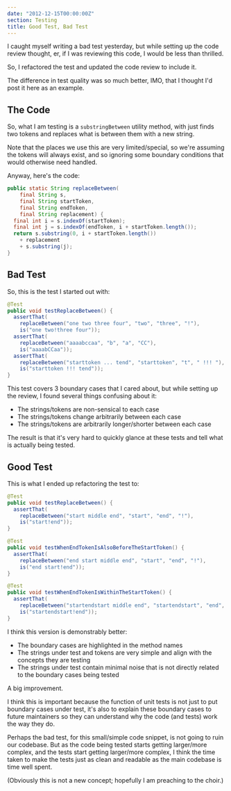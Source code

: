 ```yaml
---
date: "2012-12-15T00:00:00Z"
section: Testing
title: Good Test, Bad Test
---
```



I caught myself writing a bad test yesterday, but while setting up the code review thought, er, if I was reviewing this code, I would be less than thrilled.

So, I refactored the test and updated the code review to include it.

The difference in test quality was so much better, IMO, that I thought I'd post it here as an example.

The Code
--------

So, what I am testing is a `substringBetween` utility method, with just finds two tokens and replaces what is between them with a new string.

Note that the places we use this are very limited/special, so we're assuming the tokens will always exist, and so ignoring some boundary conditions that would otherwise need handled.

Anyway, here's the code:


```java
public static String replaceBetween(
    final String s,
    final String startToken,
    final String endToken,
    final String replacement) {
  final int i = s.indexOf(startToken);
  final int j = s.indexOf(endToken, i + startToken.length());
  return s.substring(0, i + startToken.length())
    + replacement
    + s.substring(j);
}
```

Bad Test
--------

So, this is the test I started out with:

```java
@Test
public void testReplaceBetween() {
  assertThat(
    replaceBetween("one two three four", "two", "three", "!"),
    is("one two!three four"));
  assertThat(
    replaceBetween("aaaabccaa", "b", "a", "CC"),
    is("aaaabCCaa"));
  assertThat(
    replaceBetween("starttoken ... tend", "starttoken", "t", " !!! "),
    is("starttoken !!! tend"));
}
```

This test covers 3 boundary cases that I cared about, but while setting up the review, I found several things confusing about it:

* The strings/tokens are non-sensical to each case
* The strings/tokens change arbitrarily between each case
* The strings/tokens are arbitrarily longer/shorter between each case

The result is that it's very hard to quickly glance at these tests and tell what is actually being tested.

Good Test
---------

This is what I ended up refactoring the test to:

```java
@Test
public void testReplaceBetween() {
  assertThat(
    replaceBetween("start middle end", "start", "end", "!"),
    is("start!end"));
}

@Test
public void testWhenEndTokenIsAlsoBeforeTheStartToken() {
  assertThat(
    replaceBetween("end start middle end", "start", "end", "!"),
    is("end start!end"));
}

@Test
public void testWhenEndTokenIsWithinTheStartToken() {
  assertThat(
    replaceBetween("startendstart middle end", "startendstart", "end", "!"),
    is("startendstart!end"));
}
```

I think this version is demonstrably better:

* The boundary cases are highlighted in the method names
* The strings under test and tokens are very simple and align with the concepts they are testing
* The strings under test contain minimal noise that is not directly related to the boundary cases being tested

A big improvement.

I think this is important because the function of unit tests is not just to put boundary cases under test, it's also to explain these boundary cases to future maintainers so they can understand why the code (and tests) work the way they do.

Perhaps the bad test, for this small/simple code snippet, is not going to ruin our codebase. But as the code being tested starts getting larger/more complex, and the tests start getting larger/more complex, I think the time taken to make the tests just as clean and readable as the main codebase is time well spent.

(Obviously this is not a new concept; hopefully I am preaching to the choir.)




